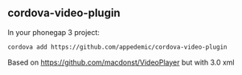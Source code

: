 cordova-video-plugin
--------------------

In your phonegap 3 project:

```sh
cordova add https://github.com/appedemic/cordova-video-plugin
```

Based on https://github.com/macdonst/VideoPlayer but with 3.0 xml